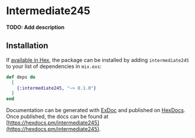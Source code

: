 # Intermediate245

**TODO: Add description**

## Installation

If [available in Hex](https://hex.pm/docs/publish), the package can be installed
by adding `intermediate245` to your list of dependencies in `mix.exs`:

```elixir
def deps do
  [
    {:intermediate245, "~> 0.1.0"}
  ]
end
```

Documentation can be generated with [ExDoc](https://github.com/elixir-lang/ex_doc)
and published on [HexDocs](https://hexdocs.pm). Once published, the docs can
be found at [https://hexdocs.pm/intermediate245](https://hexdocs.pm/intermediate245).

